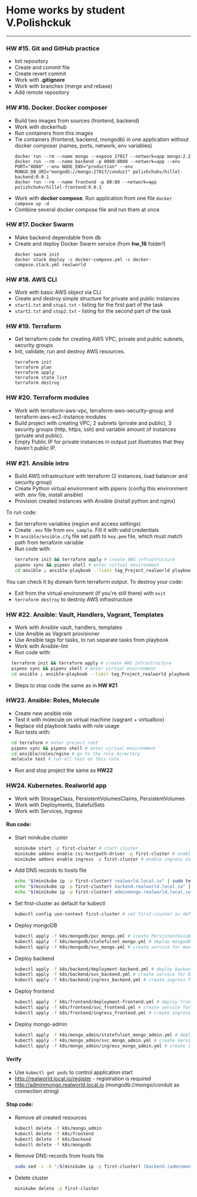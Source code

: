 # Home works by student V.Polishckuk

----

### HW #15. Git and GitHub practice
- Init repository
- Create and commit file
- Create revert commit
- Work with **.gitignore**
- Work with branches (merge and rebase)
- Add remote repository

### HW #16. Docker. Docker composer
- Build two images from sources (frontend, backend)
- Work with dockerhub
- Run containers from this images
- Tie containers (frontend, backend, mongodb) in one application without docker composer (names, ports, network, env variables)
    ```
    docker run --rm --name mongo --expose 27017 --network=app mongo:2.2
    docker run --rm --name backend -p 8080:8080 --network=app --env PORT="8080" --env NODE_ENV="production" --env MONGO_DB_URI="mongodb://mongo:27017/conduit" polishchukv/hillel-backend:0.0.1
    docker run --rm --name frontend -p 80:80 --network=app polishchukv/hillel-frontend:0.0.1
    ```
- Work with **docker compose**. Run application from one file
  `docker compose up -d`
- Combine several docker compose file and run them at once

### HW #17. Docker Swarm
- Make backend dependable from db
- Create and deploy Docker Swarm service (from **hw_16** folder!)
  ````
  docker swarm init
  docker stack deploy -c docker-compose.yml -c docker-compose.stack.yml realworld
  ````
  
### HW #18. AWS CLI
- Work with basic AWS object via CLI
- Create and destroy simple structure for private and public instances
- `start1.txt` and `stop1.txt` - listing for the first part of the task
- `start2.txt` and `stop2.txt` - listing for the second part of the task

### HW #19. Terraform
- Get terraform code for creating AWS VPC, private and public subnets, security groups
- Init, validate, run and destroy AWS resources.
  ````
  terraform init
  terraform plan
  terraform apply
  terraform state list
  terraform destroy
  ````
  
### HW #20. Terraform modules
- Work with terraform-aws-vpc, terraform-aws-security-group and terraform-aws-ec2-instance modules
- Build project with creating VPC, 2 subnets (private and public), 3 security groups (http, https, ssh) and variable amount of instances (private and public).
- Empty Public IP for private instances in output just illustrates that they haven't public IP.

### HW #21. Ansible intro
- Build AWS infrastructure with terraform (2 instances, load balancer and security group)
- Create Python virtual environment with pipenv (config this environment with .env file, install ansible)
- Provision created instances with Ansible (install python and nginx)

To run code:
- Set terraform variables (region and access settings)
- Create `.env` file from `env_sample`. Fill it with valid credentials
- In `ansible/ansible.cfg` file set path to `key.pem` file, which must match path from terraform variable
- Run code with:
  ````bash
  terraform init && terraform apply # create AWS infrastructure
  pipenv sync && pipenv shell # enter virtual environment
  cd ansible ; ansible-playbook --limit tag_Project_realworld playbook.yml # provision instances
  ```` 
  
You can check it by domain form terraform output.
To destroy your code:
- Exit from the virtual environment (if you're still there) with `exit`
- `terraform destroy` to destroy AWS infrastructure

### HW #22. Ansible: Vault, Handlers, Vagrant, Templates
- Work with Ansible vault, handlers, templates
- Use Ansible as Vagrant provisioner
- Use Ansible tags for tasks, to run separate tasks from playbook
- Work with Ansible-lint
- Run code with:
````bash
  terraform init && terraform apply # create AWS infrastructure
  pipenv sync && pipenv shell # enter virtual environment
  cd ansible ; ansible-playbook --limit tag_Project_realworld playbook.yml --ask-vault-pass # provision instances
```` 
- Steps to stop code the same as in **HW #21**

### HW23. Ansible: Roles, Molecule
- Create new ansible role
- Test it with molecule on virtual machine (vagrant + virtualbox)
- Replace old playbook tasks with role usage
- Run tests with:
````bash
  cd terraform # enter project root
  pipenv sync && pipenv shell # enter virtual environment
  cd ansible/roles/nginx # go to the role directory
  molecule test # run all test on this role
````
- Run and stop project the same as **HW22**


### HW24. Kubernetes. Realworld app
- Work with StorageClass, PersistentVolumesClaims, PersistentVolumes
- Work with Deployments, StatefulSets
- Work with Services, Ingress

#### Run code:
- Start minikube cluster
  ````bash
  minikube start -p first-cluster # start cluster
  minikube addons enable csi-hostpath-driver -p first-cluster # enable csi StorageClass
  minikube addons enable ingress -p first-cluster # enable ingress Controller
  ````
- Add DNS records to hosts file
  ````bash
  echo "$(minikube ip -p first-cluster) realworld.local.io" | sudo tee -a /etc/hosts # frontend
  echo "$(minikube ip -p first-cluster) backend.realworld.local.io" | sudo tee -a /etc/hosts # backend 
  echo "$(minikube ip -p first-cluster) adminmongo.realworld.local.io" | sudo tee -a /etc/hosts # adminmongo
  ````
- Set first-cluster as default for kubectl
  ````bash
  kubectl config use-context first-cluster # set first-cluster as default
  ````
- Deploy mongoDB
  ````bash
  kubectl apply -f k8s/mongodb/pvc_mongo.yml # create PersistentVolumesClaims for future mongodb pods
  kubectl apply -f k8s/mongodb/statefulset_mongo.yml # deploy mongodb
  kubectl apply -f k8s/mongodb/svc_mongo.yml # create service for mongodb
  ````
- Deploy backend
  ````bash
  kubectl apply -f k8s/backend/deployment-backend.yml # deploy backend
  kubectl apply -f k8s/backend/svc_backend.yml # create service for backend
  kubectl apply -f k8s/backend/ingress_backend.yml # create ingress for backend to make it reachable from the outside of cluster
  ````
- Deploy frontend
  ````bash
  kubectl apply -f k8s/frontend/deployment-frontend.yml # deploy frontend
  kubectl apply -f k8s/frontend/svc_frontend.yml # create service for frontend
  kubectl apply -f k8s/frontend/ingress_frontend.yml # create ingress for frontend to make it reachable from the outside of cluster
  ````
- Deploy mongo-admin
  ````bash
  kubectl apply -f k8s/mongo_admin/statefulset_mongo_admin.yml # deploy mongo_admin
  kubectl apply -f k8s/mongo_admin/svc_mongo_admin.yml # create service for mongo_admin
  kubectl apply -f k8s/mongo_admin/ingress_mongo_admin.yml # create ingress for mongo_admin to make it reachable from the outside of cluster
  ````

#### Verify
 - Use `kubectl get pods` to control application start
 - http://realworld.local.io/register - registration is required
 - http://adminmongo.realworld.local.io (mongodb://mongo/conduit as connection string)

#### Stop code:
- Remove all created resources
  ````bash
  kubectl delete -f k8s/mongo_admin
  kubectl delete -f k8s/frontend
  kubectl delete -f k8s/backend
  kubectl delete -f k8s/mongodb
  ````
- Remove DNS-records from hosts file
  ````bash
  sudo sed -i -E "/$(minikube ip -p first-cluster) (backend.|adminmongo.)?realworld.local.io/d" /etc/hosts
  ````
- Delete cluster
  ````bash
  minikube delete -p first-cluster
  ````